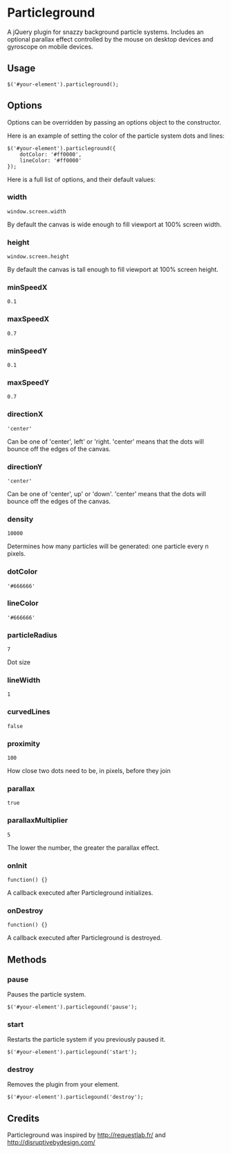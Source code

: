 Particleground
==============

A jQuery plugin for snazzy background particle systems. Includes an optional parallax effect controlled by the mouse on desktop devices and gyroscope on mobile devices.

## Usage

    $('#your-element').particleground();

## Options

Options can be overridden by passing an options object to the constructor.

Here is an example of setting the color of the particle system dots and lines:

    $('#your-element').particleground({
        dotColor: '#ff0000',
        lineColor: '#ff0000'
    });

Here is a full list of options, and their default values:

### width

    window.screen.width

By default the canvas is wide enough to fill viewport at 100% screen width.

### height

    window.screen.height

By default the canvas is tall enough to fill viewport at 100% screen height.

### minSpeedX

    0.1

### maxSpeedX

    0.7

### minSpeedY

    0.1

### maxSpeedY

    0.7

### directionX

    'center'

Can be one of 'center', left' or 'right. 'center' means that the dots will bounce off the edges of the canvas.

### directionY

    'center'

Can be one of 'center', up' or 'down'. 'center' means that the dots will bounce off the edges of the canvas.

### density

    10000

Determines how many particles will be generated: one particle every n pixels.

### dotColor

    '#666666'

### lineColor

    '#666666'

### particleRadius

    7

Dot size

### lineWidth

    1

### curvedLines

    false

### proximity

    100

How close two dots need to be, in pixels, before they join

### parallax

    true

### parallaxMultiplier

    5

The lower the number, the greater the parallax effect.

### onInit

    function() {}

A callback executed after Particleground initializes.

### onDestroy

    function() {}

A callback executed after Particleground is destroyed.

## Methods

### pause

Pauses the particle system.

    $('#your-element').particlegound('pause');

### start

Restarts the particle system if you previously paused it.

    $('#your-element').particlegound('start');

### destroy

Removes the plugin from your element.

    $('#your-element').particlegound('destroy');

## Credits

Particleground was inspired by http://requestlab.fr/ and http://disruptivebydesign.com/ 
